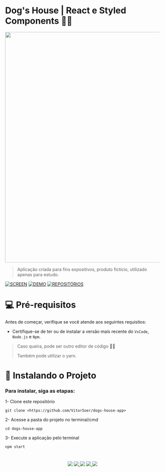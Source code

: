 # Dog's House | React e Styled Components 👩‍🚀

<img width="750rem" src="https://github.com/VitorSoer/dogs-house-app/blob/master/public/assets/dogs.gif">

>Aplicação criada para fins expositivos, produto fictício, utilizado apenas para estudo.

[![SCREEN](https://img.shields.io/badge/Preview_FullPage%20-%23323330.svg?&style=for-the-badge&logo=perfil&logoColor=black&color=6aa4f2)](https://github.com/VitorSoer/dogs-house-app/blob/master/public/assets/dogs-preview.png)
[![DEMO](https://img.shields.io/badge/Veja_a_Demo_Aqui%20-%23323330.svg?&style=for-the-badge&logo=perfil&logoColor=black&color=FF0080)](https://vitorsoer.github.io/dogs-house-app/)
[![REPOSITÓRIOS](https://img.shields.io/badge/Veja_também...%20-%23323330.svg?&style=for-the-badge&logo=repositório&logoColor=black&color=8000FF)](https://github.com/VitorSoer?tab=repositories)

#

# 💻 Pré-requisitos

Antes de começar, verifique se você atende aos seguintes requisitos:
* Certifique-se de ter ou de instalar a versão mais recente do `VsCode`, `Node.js` e `Npm`.

>Caso queira, pode ser outro editor de código 👨‍💻
>
>Também pode utilizar o yarn.


#

# 🚀 Instalando o Projeto

### Para instalar, siga as etapas:

1- Clone este repositório

```console
git clone <https://github.com/VitorSoer/dogs-house-app>
```

2- Acesse a pasta do projeto no terminal/cmd

```console
cd dogs-house-app
```

3- Execute a aplicação pelo terminal

```console
npm start
```
#

<div align="center"> 
  <a href="https://www.linkedin.com/in/vitorsoer/" target="_blank"><img src="https://img.shields.io/badge/-LinkedIn-%230077B5?style=for-the-badge&logo=linkedin&logoColor=white" target="_blank"></a> 
  <a href="https://bit.ly/3qzDRe3" target="_blank"><img src="https://img.shields.io/badge/WhatsApp-25D366?style=for-the-badge&logo=whatsapp&logoColor=white" target="_blank">
  <a href = "mailto:contato.soer@gmail.com"><img src="https://img.shields.io/badge/Gmail-D14836?style=for-the-badge&logo=gmail&logoColor=white" target="_blank"></a>
  <a href="https://discord.gg/et9Be2NJ" target="_blank"><img src="https://img.shields.io/badge/Discord-7289DA?style=for-the-badge&logo=discord&logoColor=white" target="_blank">
  <a href="https://figma.com/@VitorSoer" target="_blank"><img src="https://img.shields.io/badge/Figma-F24E1E?style=for-the-badge&logo=figma&logoColor=white" target="_blank">
</div>


